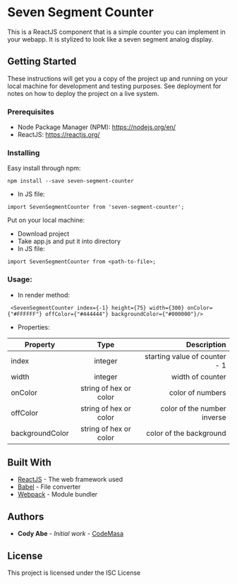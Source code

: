 # Seven Segment Counter

This is a ReactJS component that is a simple counter you can implement in your webapp. It is stylized to look like a seven segment analog display.

## Getting Started

These instructions will get you a copy of the project up and running on your local machine for development and testing purposes. See deployment for notes on how to deploy the project on a live system.

### Prerequisites

* Node Package Manager (NPM): https://nodejs.org/en/
* ReactJS: https://reactjs.org/


### Installing

Easy install through npm:
```
npm install --save seven-segment-counter
```
* In JS file:
```
import SevenSegmentCounter from 'seven-segment-counter';
```


Put on your local machine:
* Download project
* Take app.js and put it into directory
* In JS file:
```
import SevenSegmentCounter from <path-to-file>;
```

### Usage:
* In render method:
```
 <SevenSegmentCounter index={-1} height={75} width={300} onColor={"#FFFFFF"} offColor={"#444444"} backgroundColor={"#000000"}/>
```
* Properties:

| Property      | Type          | Description   |
| ------------- |:-------------:| -------------:|
| index         | integer       | starting value of counter - 1 |
| width         | integer       | width of counter |
| onColor       | string of hex or color | color of numbers |
| offColor       | string of hex or color | color of the number inverse |
| backgroundColor       | string of hex or color | color of the background |


## Built With

* [ReactJS](https://reactjs.org/) - The web framework used
* [Babel](https://babeljs.io/) - File converter
* [Webpack](https://webpack.js.org/) - Module bundler

## Authors

* **Cody Abe** - *Initial work* - [CodeMasa](https://github.com/CodeMasa)

## License

This project is licensed under the ISC License
